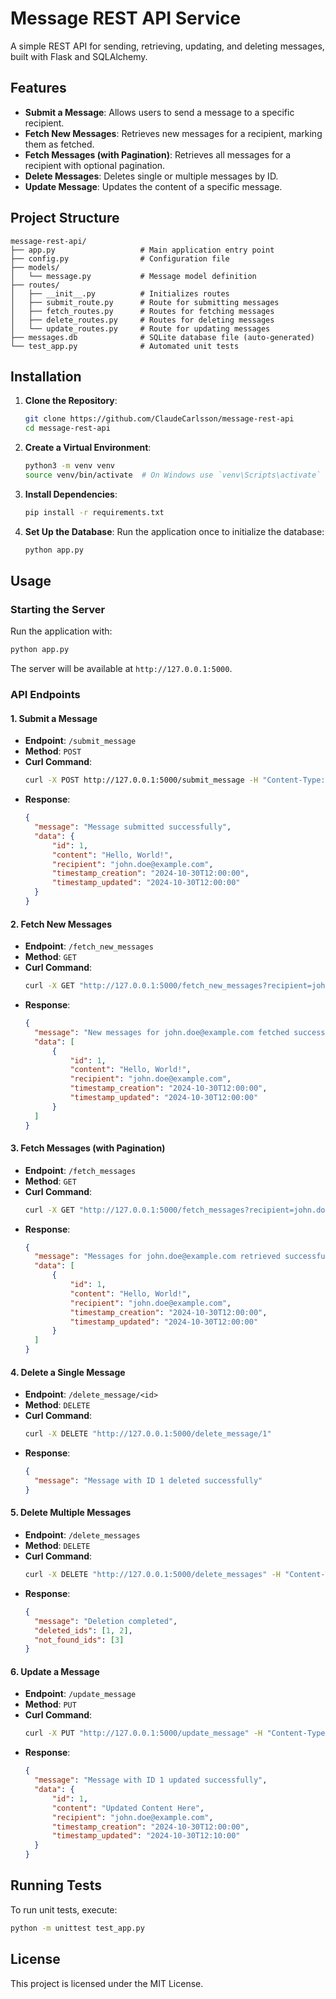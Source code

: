 
# Message REST API Service

A simple REST API for sending, retrieving, updating, and deleting messages, built with Flask and SQLAlchemy.

## Features

- **Submit a Message**: Allows users to send a message to a specific recipient.
- **Fetch New Messages**: Retrieves new messages for a recipient, marking them as fetched.
- **Fetch Messages (with Pagination)**: Retrieves all messages for a recipient with optional pagination.
- **Delete Messages**: Deletes single or multiple messages by ID.
- **Update Message**: Updates the content of a specific message.

## Project Structure

```
message-rest-api/
├── app.py                   # Main application entry point
├── config.py                # Configuration file
├── models/
│   └── message.py           # Message model definition
├── routes/
│   ├── __init__.py          # Initializes routes
│   ├── submit_route.py      # Route for submitting messages
│   ├── fetch_routes.py      # Routes for fetching messages
│   ├── delete_routes.py     # Routes for deleting messages
│   └── update_routes.py     # Route for updating messages
├── messages.db              # SQLite database file (auto-generated)
└── test_app.py              # Automated unit tests
```

## Installation

1. **Clone the Repository**:
   ```bash
   git clone https://github.com/ClaudeCarlsson/message-rest-api
   cd message-rest-api
   ```

2. **Create a Virtual Environment**:
   ```bash
   python3 -m venv venv
   source venv/bin/activate  # On Windows use `venv\Scripts\activate`
   ```
   
3. **Install Dependencies**:
   ```bash
   pip install -r requirements.txt
   ```

4. **Set Up the Database**:
   Run the application once to initialize the database:
   ```bash
   python app.py
   ```

## Usage

### Starting the Server

Run the application with:
```bash
python app.py
```

The server will be available at `http://127.0.0.1:5000`.

### API Endpoints

#### 1. Submit a Message
- **Endpoint**: `/submit_message`
- **Method**: `POST`
- **Curl Command**:
  ```bash
  curl -X POST http://127.0.0.1:5000/submit_message -H "Content-Type: application/json" -d '{"content": "Hello, World!", "recipient": "john.doe@example.com"}'
  ```
- **Response**:
  ```json
  {
    "message": "Message submitted successfully",
    "data": {
        "id": 1,
        "content": "Hello, World!",
        "recipient": "john.doe@example.com",
        "timestamp_creation": "2024-10-30T12:00:00",
        "timestamp_updated": "2024-10-30T12:00:00"
    }
  }
  ```

#### 2. Fetch New Messages
- **Endpoint**: `/fetch_new_messages`
- **Method**: `GET`
- **Curl Command**:
  ```bash
  curl -X GET "http://127.0.0.1:5000/fetch_new_messages?recipient=john.doe@example.com"
  ```
- **Response**:
  ```json
  {
    "message": "New messages for john.doe@example.com fetched successfully",
    "data": [
        {
            "id": 1,
            "content": "Hello, World!",
            "recipient": "john.doe@example.com",
            "timestamp_creation": "2024-10-30T12:00:00",
            "timestamp_updated": "2024-10-30T12:00:00"
        }
    ]
  }
  ```

#### 3. Fetch Messages (with Pagination)
- **Endpoint**: `/fetch_messages`
- **Method**: `GET`
- **Curl Command**:
  ```bash
  curl -X GET "http://127.0.0.1:5000/fetch_messages?recipient=john.doe@example.com&start=0&stop=2"
  ```
- **Response**:
  ```json
  {
    "message": "Messages for john.doe@example.com retrieved successfully",
    "data": [
        {
            "id": 1,
            "content": "Hello, World!",
            "recipient": "john.doe@example.com",
            "timestamp_creation": "2024-10-30T12:00:00",
            "timestamp_updated": "2024-10-30T12:00:00"
        }
    ]
  }
  ```

#### 4. Delete a Single Message
- **Endpoint**: `/delete_message/<id>`
- **Method**: `DELETE`
- **Curl Command**:
  ```bash
  curl -X DELETE "http://127.0.0.1:5000/delete_message/1"
  ```
- **Response**:
  ```json
  {
    "message": "Message with ID 1 deleted successfully"
  }
  ```

#### 5. Delete Multiple Messages
- **Endpoint**: `/delete_messages`
- **Method**: `DELETE`
- **Curl Command**:
  ```bash
  curl -X DELETE "http://127.0.0.1:5000/delete_messages" -H "Content-Type: application/json" -d '{"ids": [1, 2, 3]}'
  ```
- **Response**:
  ```json
  {
    "message": "Deletion completed",
    "deleted_ids": [1, 2],
    "not_found_ids": [3]
  }
  ```

#### 6. Update a Message
- **Endpoint**: `/update_message`
- **Method**: `PUT`
- **Curl Command**:
  ```bash
  curl -X PUT "http://127.0.0.1:5000/update_message" -H "Content-Type: application/json" -d '{"id": 1, "content": "Updated Content Here"}'
  ```
- **Response**:
  ```json
  {
    "message": "Message with ID 1 updated successfully",
    "data": {
        "id": 1,
        "content": "Updated Content Here",
        "recipient": "john.doe@example.com",
        "timestamp_creation": "2024-10-30T12:00:00",
        "timestamp_updated": "2024-10-30T12:10:00"
    }
  }
  ```

## Running Tests

To run unit tests, execute:
```bash
python -m unittest test_app.py
```

## License

This project is licensed under the MIT License.
